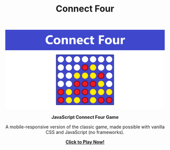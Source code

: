 <!-- Page Title -->
<h1 align="center">Connect Four</h1> <br>

<!-- Title Image -->
<p align="center">
  <a href="https://twit96.github.io/connect-four/">
    <img border="0" alt="Connect Four - Title Card" src="./img/title-card.png">
  </a>
</p>

<!-- Game Description -->
<p align="center">
  <b>JavaScript Connect Four Game</b>
</p>

<p align="center">
  A mobile-responsive version of the classic game, made possible with vanilla CSS and JavaScript (no frameworks).
</p>

<!-- Links - Trailer, Play Game, Sources -->
<p align="center">
  <a href="https://twit96.github.io/connect-four/"><b>Click to Play Now!</b></a>
</p>
